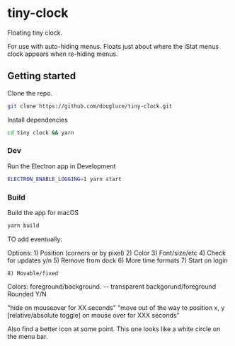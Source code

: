 # tiny-clock

Floating tiny clock.

For use with auto-hiding menus. Floats just about where the iStat
menus clock appears when re-hiding menus.

## Getting started

Clone the repo.

```bash
git clone https://github.com/dougluce/tiny-clock.git
```

Install dependencies

```bash
cd tiny clock && yarn
```

### Dev

Run the Electron app in Development

```bash
ELECTRON_ENABLE_LOGGING=1 yarn start
```

### Build

Build the app for macOS
```bash
yarn build
```


TO add eventually:


Options:
    1) Position (corners or by pixel)
    2) Color
    3) Font/size/etc
    4) Check for updates y/n
    5) Remove from dock
    6) More time formats
    7) Start on login

    8) Movable/fixed
Colors: foreground/background. -- transparent backgorund/foreground
Rounded Y/N

"hide on mouseover for XX seconds"
"move out of the way to position x, y [relative/absolute toggle] on mouse over for XXX seconds"

Also find a better icon at some point. This one looks like a white circle on the menu bar.


